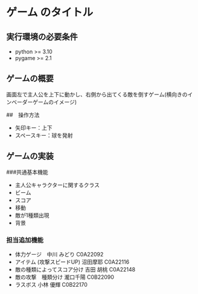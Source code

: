 # ゲーム のタイトル
## 実行環境の必要条件
* python >= 3.10
* pygame >= 2.1

## ゲームの概要
画面左で主人公を上下に動かし、右側から出てくる敵を倒すゲーム(横向きのインベーダーゲームのイメージ)

##　操作方法
* 矢印キー：上下
* スペースキー：球を発射
## ゲームの実装
###共通基本機能
* 主人公キャラクターに関するクラス
* ビーム
* スコア
* 移動
* 敵が1種類出現
* 背景

### 担当追加機能
* 体力ゲージ　中川 みどり C0A22092
* アイテム (攻撃スピードUP) 沼田摩耶 C0A22116
* 敵の種類によってスコア分け 吉田 胡桃 C0A22148
* 敵の攻撃　種類分け 瀧口千陽 C0B22090
* ラスボス 小林 優輝 C0B22170


